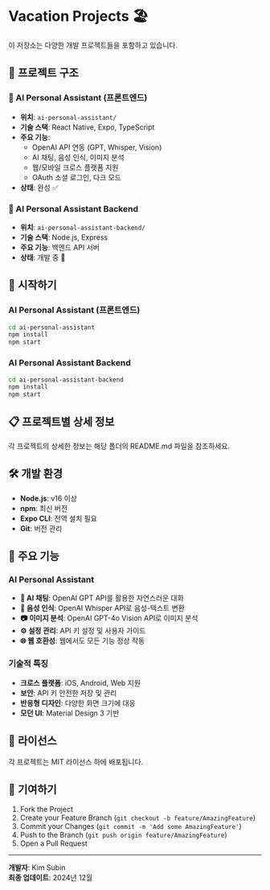 # Vacation Projects 🏖️

이 저장소는 다양한 개발 프로젝트들을 포함하고 있습니다.

## 📁 프로젝트 구조

### 🤖 AI Personal Assistant (프론트엔드)

* **위치**: `ai-personal-assistant/`
* **기술 스택**: React Native, Expo, TypeScript
* **주요 기능**: 
  - OpenAI API 연동 (GPT, Whisper, Vision)
  - AI 채팅, 음성 인식, 이미지 분석
  - 웹/모바일 크로스 플랫폼 지원
  - OAuth 소셜 로그인, 다크 모드
* **상태**: 완성 ✅

### 🔧 AI Personal Assistant Backend

* **위치**: `ai-personal-assistant-backend/`
* **기술 스택**: Node.js, Express
* **주요 기능**: 백엔드 API 서버
* **상태**: 개발 중 🔄

## 🚀 시작하기

### AI Personal Assistant (프론트엔드)

```bash
cd ai-personal-assistant
npm install
npm start
```

### AI Personal Assistant Backend

```bash
cd ai-personal-assistant-backend
npm install
npm start
```

## 📋 프로젝트별 상세 정보

각 프로젝트의 상세한 정보는 해당 폴더의 README.md 파일을 참조하세요.

## 🛠 개발 환경

* **Node.js**: v16 이상
* **npm**: 최신 버전
* **Expo CLI**: 전역 설치 필요
* **Git**: 버전 관리

## 🔧 주요 기능

### AI Personal Assistant
- **💬 AI 채팅**: OpenAI GPT API를 활용한 자연스러운 대화
- **🎤 음성 인식**: OpenAI Whisper API로 음성-텍스트 변환
- **📷 이미지 분석**: OpenAI GPT-4o Vision API로 이미지 분석
- **⚙️ 설정 관리**: API 키 설정 및 사용자 가이드
- **🌐 웹 호환성**: 웹에서도 모든 기능 정상 작동

### 기술적 특징
- **크로스 플랫폼**: iOS, Android, Web 지원
- **보안**: API 키 안전한 저장 및 관리
- **반응형 디자인**: 다양한 화면 크기에 대응
- **모던 UI**: Material Design 3 기반

## 📄 라이선스

각 프로젝트는 MIT 라이선스 하에 배포됩니다.

## 🤝 기여하기

1. Fork the Project
2. Create your Feature Branch (`git checkout -b feature/AmazingFeature`)
3. Commit your Changes (`git commit -m 'Add some AmazingFeature'`)
4. Push to the Branch (`git push origin feature/AmazingFeature`)
5. Open a Pull Request

---

**개발자**: Kim Subin  
**최종 업데이트**: 2024년 12월 